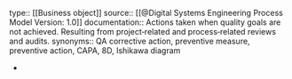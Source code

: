 type:: [[Business object]]
source:: [[@Digital Systems Engineering Process Model Version: 1.0]]
documentation:: Actions taken when quality goals are not achieved. Resulting from project‐related and process‐related reviews and audits. 
synonyms:: QA corrective action, preventive measure, preventive action, CAPA, 8D, Ishikawa diagram

-